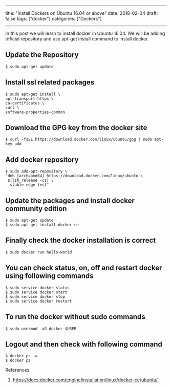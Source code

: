 
---
title: "Install Dockers on Ubuntu 16.04 or above"
date: 2018-02-04
draft: false
tags: ["docker"]
categories: ["Dockers"]

---

In this post we will learn to install docker in Ubuntu 16.04. We will be adding official repository and use apt-get install command to install docker.

<!--more-->

## Update the Repository
    $ sudo apt-get update

## Install ssl related packages

    $ sudo apt-get install \
    apt-transport-https \
    ca-certificates \
    curl \
    software-properties-common


## Download the GPG key from the docker site
    $ curl -fsSL https://download.docker.com/linux/ubuntu/gpg | sudo apt-key add -

## Add docker repository
    $ sudo add-apt-repository \
    "deb [arch=amd64] https://download.docker.com/linux/ubuntu \
     $(lsb_release -cs) \
      stable edge test"

## Update the packages and install docker community edition
    $ sudo apt-get update
    $ sudo apt-get install docker-ce

## Finally check the docker installation is correct
    $ sudo docker run hello-world

## You can check status, on, off and restart docker using following commands

    $ sudo service docker status
    $ sudo service docker start
    $ sudo service docker stop
    $ sudo service docker restart

## To run the docker without sudo commands
    $ sudo usermod -aG docker $USER

## Logout and then check with following command
    $ docker ps -a
    $ docker ps


References
1. https://docs.docker.com/engine/installation/linux/docker-ce/ubuntu/
